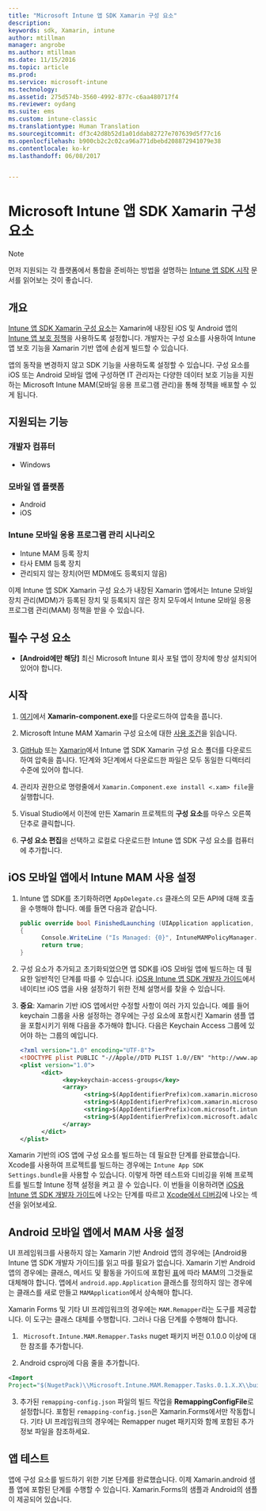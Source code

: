 ```yaml
---
title: "Microsoft Intune 앱 SDK Xamarin 구성 요소"
description: 
keywords: sdk, Xamarin, intune
author: mtillman
manager: angrobe
ms.author: mtillman
ms.date: 11/15/2016
ms.topic: article
ms.prod: 
ms.service: microsoft-intune
ms.technology: 
ms.assetid: 275d574b-3560-4992-877c-c6aa480717f4
ms.reviewer: oydang
ms.suite: ems
ms.custom: intune-classic
ms.translationtype: Human Translation
ms.sourcegitcommit: df3c42d8b52d1a01ddab82727e707639d5f77c16
ms.openlocfilehash: b900cb2c2c02ca96a771dbebd208872941079e38
ms.contentlocale: ko-kr
ms.lasthandoff: 06/08/2017


---
```


# <a name="microsoft-intune-app-sdk-xamarin-component"></a>Microsoft Intune 앱 SDK Xamarin 구성 요소

> [!NOTE]
> 먼저 지원되는 각 플랫폼에서 통합을 준비하는 방법을 설명하는 [Intune 앱 SDK 시작](app-sdk-get-started.md) 문서를 읽어보는 것이 좋습니다.



## <a name="overview"></a>개요
[Intune 앱 SDK Xamarin 구성 요소](https://components.xamarin.com/view/microsoft.intune.mam)는 Xamarin에 내장된 iOS 및 Android 앱의 [Intune 앱 보호 정책](/intune-classic/deploy-use/protect-app-data-using-mobile-app-management-policies-with-microsoft-intune)을 사용하도록 설정합니다. 개발자는 구성 요소를 사용하여 Intune 앱 보호 기능을 Xamarin 기반 앱에 손쉽게 빌드할 수 있습니다.

앱의 동작을 변경하지 않고 SDK 기능을 사용하도록 설정할 수 있습니다. 구성 요소를 iOS 또는 Android 모바일 앱에 구성하면 IT 관리자는 다양한 데이터 보호 기능을 지원하는 Microsoft Intune MAM(모바일 응용 프로그램 관리)을 통해 정책을 배포할 수 있게 됩니다.

## <a name="whats-supported"></a>지원되는 기능

### <a name="developer-machines"></a>개발자 컴퓨터
* Windows


### <a name="mobile-app-platforms"></a>모바일 앱 플랫폼
* Android
* iOS


### <a name="intune-mobile-application-management-scenarios"></a>Intune 모바일 응용 프로그램 관리 시나리오

* Intune MAM 등록 장치
* 타사 EMM 등록 장치
* 관리되지 않는 장치(어떤 MDM에도 등록되지 않음)

이제 Intune 앱 SDK Xamarin 구성 요소가 내장된 Xamarin 앱에서는 Intune 모바일 장치 관리(MDM)가 등록된 장치 및 등록되지 않은 장치 모두에서 Intune 모바일 응용 프로그램 관리(MAM) 정책을 받을 수 있습니다.

## <a name="prerequisites"></a>필수 구성 요소

* **[Android에만 해당]** 최신 Microsoft Intune 회사 포털 앱이 장치에 항상 설치되어 있어야 합니다.

## <a name="get-started"></a>시작

1.  [여기](https://components.xamarin.com/submit/xpkg)에서 **Xamarin-component.exe**를 다운로드하여 압축을 풉니다.

2. Microsoft Intune MAM Xamarin 구성 요소에 대한 [사용 조건](https://components.xamarin.com/license/microsoft.intune.mam)을 읽습니다.

3.  [GitHub](https://github.com/msintuneappsdk/intune-app-sdk-xamarin) 또는 [Xamarin](https://components.xamarin.com/license/microsoft.intune.mam)에서 Intune 앱 SDK Xamarin 구성 요소 폴더를 다운로드하여 압축을 풉니다. 1단계와 3단계에서 다운로드한 파일은 모두 동일한 디렉터리 수준에 있어야 합니다.

4.  관리자 권한으로 명령줄에서 `Xamarin.Component.exe install <.xam> file`을 실행합니다.

5.  Visual Studio에서 이전에 만든 Xamarin 프로젝트의 **구성 요소**를 마우스 오른쪽 단추로 클릭합니다.

6.  **구성 요소 편집**을 선택하고 로컬로 다운로드한 Intune 앱 SDK 구성 요소를 컴퓨터에 추가합니다.



## <a name="enabling-intune-mam-in-your-ios-mobile-app"></a>iOS 모바일 앱에서 Intune MAM 사용 설정
1.  Intune 앱 SDK를 초기화하려면 `AppDelegate.cs` 클래스의 모든 API에 대해 호출을 수행해야 합니다. 예를 들면 다음과 같습니다.

      ```csharp
      public override bool FinishedLaunching (UIApplication application, NSDictionary launchOptions)
      {
            Console.WriteLine ("Is Managed: {0}", IntuneMAMPolicyManager.Instance.PrimaryUser != null);
            return true;
      }

      ```

2.  구성 요소가 추가되고 초기화되었으면 앱 SDK를 iOS 모바일 앱에 빌드하는 데 필요한 일반적인 단계를 따를 수 있습니다. [iOS용 Intune 앱 SDK 개발자 가이드](app-sdk-ios.md)에서 네이티브 iOS 앱을 사용 설정하기 위한 전체 설명서를 찾을 수 있습니다.
3. **중요**: Xamarin 기반 iOS 앱에서만 수정할 사항이 여러 가지 있습니다. 예를 들어 keychain 그룹을 사용 설정하는 경우에는 구성 요소에 포함시킨 Xamarin 샘플 앱을 포함시키기 위해 다음을 추가해야 합니다. 다음은 Keychain Access 그룹에 있어야 하는 그룹의 예입니다.

      ```xml
      <?xml version="1.0" encoding="UTF-8"?>
      <!DOCTYPE plist PUBLIC "-//Apple//DTD PLIST 1.0//EN" "http://www.apple.com/DTDs/PropertyList-1.0.dtd">
      <plist version="1.0">
            <dict>
                  <key>keychain-access-groups</key>
                  <array>
                        <string>$(AppIdentifierPrefix)com.xamarin.microsoftintunesample</string>
                        <string>$(AppIdentifierPrefix)com.xamarin.microsoftintunesample.intunemam</string>
                        <string>$(AppIdentifierPrefix)com.microsoft.intune.mam</string>
                        <string>$(AppIdentifierPrefix)com.microsoft.adalcache</string>
                  </array>
            </dict>
      </plist>
      ```

Xamarin 기반의 iOS 앱에 구성 요소를 빌드하는 데 필요한 단계를 완료했습니다. Xcode를 사용하여 프로젝트를 빌드하는 경우에는 `Intune App SDK Settings.bundle`을 사용할 수 있습니다. 이렇게 하면 테스트와 디비깅을 위해 프로젝트를 빌드할 Intune 정책 설정을 켜고 끌 수 있습니다. 이 번들을 이용하려면 [iOS용 Intune 앱 SDK 개발자 가이드](app-sdk-ios.md)에 나오는 단계를 따르고 [Xcode에서 디버깅](app-sdk-ios.md#status-result-and-debug-notifications)에 나오는 섹션을 읽어보세요.

## <a name="enabling-mam-in-your-android-mobile-app"></a>Android 모바일 앱에서 MAM 사용 설정
UI 프레임워크를 사용하지 않는 Xamarin 기반 Android 앱의 경우에는 [Android용 Intune 앱 SDK 개발자 가이드]를 읽고 따를 필요가 없습니다. Xamarin 기반 Android 앱의 경우에는 클래스, 메서드 및 활동을 가이드에 포함된 [표](app-sdk-android.md#replace-classes-methods-and-activities-with-their-mam-equivalent)에 따라 MAM의 그것들로 대체해야 합니다. 앱에서 `android.app.Application` 클래스를 정의하지 않는 경우에는 클래스를 새로 만들고 `MAMApplication`에서 상속해야 합니다.

Xamarin Forms 및 기타 UI 프레임워크의 경우에는 `MAM.Remapper`라는 도구를 제공합니다. 이 도구는 클래스 대체를 수행합니다. 그러나 다음 단계를 수행해야 합니다.

1.  ` Microsoft.Intune.MAM.Remapper.Tasks` nuget 패키지 버전 0.1.0.0 이상에 대한 참조를 추가합니다.

2.  Android csproj에 다음 줄을 추가합니다.
  ```xml
  <Import
  Project="$(NugetPack)\\Microsoft.Intune.MAM.Remapper.Tasks.0.1.X.X\\build\\MonoAndroid10\\Microsoft.Intune.MAM.Remapper.targets" />
  ```

3.  추가된 `remapping-config.json` 파일의 빌드 작업을 **RemappingConfigFile**로 설정합니다. 포함된 `remapping-config.json`은 Xamarin.Forms에서만 작동합니다. 기타 UI 프레임워크의 경우에는 Remapper nuget 패키지와 함께 포함된 추가 정보 파일을 참조하세요.

## <a name="test-your-app"></a>앱 테스트

앱에 구성 요소를 빌드하기 위한 기본 단계를 완료했습니다. 이제 Xamarin.android 샘플 앱에 포함된 단계를 수행할 수 있습니다. Xamarin.Forms의 샘플과 Android의 샘플이 제공되어 있습니다.

